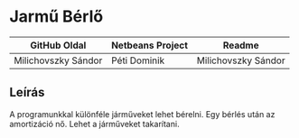 # Jarmű Bérlő

| GitHub Oldal          | Netbeans Project | Readme             |
|-----------------------|-------------------|--------------------|
| Milichovszky Sándor   | Péti Dominik      | Milichovszky Sándor|

## Leírás
A programunkkal különféle járműveket lehet bérelni.
Egy bérlés után az amortizáció nő.
Lehet a járműveket takarítani.
